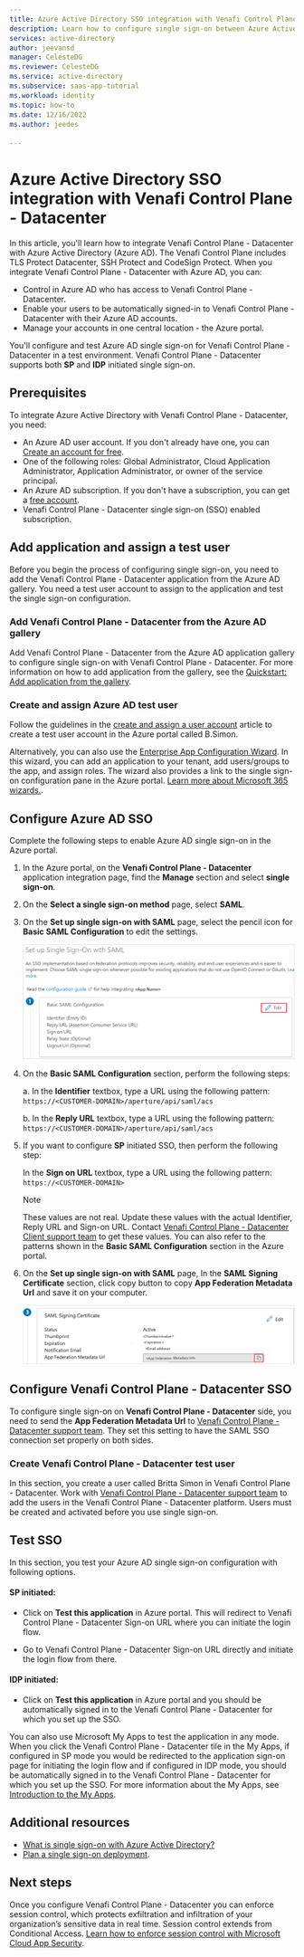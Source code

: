 ```yaml
---
title: Azure Active Directory SSO integration with Venafi Control Plane - Datacenter
description: Learn how to configure single sign-on between Azure Active Directory and Venafi Control Plane - Datacenter.
services: active-directory
author: jeevansd
manager: CelesteDG
ms.reviewer: CelesteDG
ms.service: active-directory
ms.subservice: saas-app-tutorial
ms.workload: identity
ms.topic: how-to
ms.date: 12/16/2022
ms.author: jeedes

---
```


# Azure Active Directory SSO integration with Venafi Control Plane - Datacenter

In this article, you'll learn how to integrate Venafi Control Plane - Datacenter with Azure Active Directory (Azure AD). The Venafi Control Plane includes TLS Protect Datacenter, SSH Protect and CodeSign Protect. When you integrate Venafi Control Plane - Datacenter with Azure AD, you can:

* Control in Azure AD who has access to Venafi Control Plane - Datacenter.
* Enable your users to be automatically signed-in to Venafi Control Plane - Datacenter with their Azure AD accounts.
* Manage your accounts in one central location - the Azure portal.

You'll configure and test Azure AD single sign-on for Venafi Control Plane - Datacenter in a test environment. Venafi Control Plane - Datacenter supports both **SP** and **IDP** initiated single sign-on.

## Prerequisites

To integrate Azure Active Directory with Venafi Control Plane - Datacenter, you need:

* An Azure AD user account. If you don't already have one, you can [Create an account for free](https://azure.microsoft.com/free/?WT.mc_id=A261C142F).
* One of the following roles: Global Administrator, Cloud Application Administrator, Application Administrator, or owner of the service principal.
* An Azure AD subscription. If you don't have a subscription, you can get a [free account](https://azure.microsoft.com/free/).
* Venafi Control Plane - Datacenter single sign-on (SSO) enabled subscription.

## Add application and assign a test user

Before you begin the process of configuring single sign-on, you need to add the Venafi Control Plane - Datacenter application from the Azure AD gallery. You need a test user account to assign to the application and test the single sign-on configuration.

### Add Venafi Control Plane - Datacenter from the Azure AD gallery

Add Venafi Control Plane - Datacenter from the Azure AD application gallery to configure single sign-on with Venafi Control Plane - Datacenter. For more information on how to add application from the gallery, see the [Quickstart: Add application from the gallery](../manage-apps/add-application-portal.md).

### Create and assign Azure AD test user

Follow the guidelines in the [create and assign a user account](../manage-apps/add-application-portal-assign-users.md) article to create a test user account in the Azure portal called B.Simon.

Alternatively, you can also use the [Enterprise App Configuration Wizard](https://portal.office.com/AdminPortal/home?Q=Docs#/azureadappintegration). In this wizard, you can add an application to your tenant, add users/groups to the app, and assign roles. The wizard also provides a link to the single sign-on configuration pane in the Azure portal. [Learn more about Microsoft 365 wizards.](/microsoft-365/admin/misc/azure-ad-setup-guides). 

## Configure Azure AD SSO

Complete the following steps to enable Azure AD single sign-on in the Azure portal.

1. In the Azure portal, on the **Venafi Control Plane - Datacenter** application integration page, find the **Manage** section and select **single sign-on**.
1. On the **Select a single sign-on method** page, select **SAML**.
1. On the **Set up single sign-on with SAML** page, select the pencil icon for **Basic SAML Configuration** to edit the settings.

   ![Screenshot shows how to edit Basic SAML Configuration.](common/edit-urls.png "Basic Configuration")

1. On the **Basic SAML Configuration** section, perform the following steps:

    a. In the **Identifier** textbox, type a URL using the following pattern:
    `https://<CUSTOMER-DOMAIN>/aperture/api/saml/acs`

    b. In the **Reply URL** textbox, type a URL using the following pattern:
    `https://<CUSTOMER-DOMAIN>/aperture/api/saml/acs`

1. If you want to configure **SP** initiated SSO, then perform the following step:  

    In the **Sign on URL** textbox, type a URL using the following pattern:
    `https://<CUSTOMER-DOMAIN>`

   > [!NOTE]
   > These values are not real. Update these values with the actual Identifier, Reply URL and Sign-on URL. Contact [Venafi Control Plane - Datacenter Client support team](mailto:support@venafi.com) to get these values. You can also refer to the patterns shown in the **Basic SAML Configuration** section in the Azure portal.

1. On the **Set up single sign-on with SAML** page, In the **SAML Signing Certificate** section, click copy button to copy **App Federation Metadata Url** and save it on your computer.

	![Screenshot shows the Certificate download link.](common/copy-metadataurl.png "Certificate")

## Configure Venafi Control Plane - Datacenter SSO

To configure single sign-on on **Venafi Control Plane - Datacenter** side, you need to send the **App Federation Metadata Url** to [Venafi Control Plane - Datacenter support team](mailto:support@venafi.com). They set this setting to have the SAML SSO connection set properly on both sides.

### Create Venafi Control Plane - Datacenter test user

In this section, you create a user called Britta Simon in Venafi Control Plane - Datacenter. Work with [Venafi Control Plane - Datacenter support team](mailto:Vsupport@venafi.com) to add the users in the Venafi Control Plane - Datacenter platform. Users must be created and activated before you use single sign-on.

## Test SSO 

In this section, you test your Azure AD single sign-on configuration with following options. 

#### SP initiated:

* Click on **Test this application** in Azure portal. This will redirect to Venafi Control Plane - Datacenter Sign-on URL where you can initiate the login flow.  

* Go to Venafi Control Plane - Datacenter Sign-on URL directly and initiate the login flow from there.

#### IDP initiated:

* Click on **Test this application** in Azure portal and you should be automatically signed in to the Venafi Control Plane - Datacenter for which you set up the SSO. 

You can also use Microsoft My Apps to test the application in any mode. When you click the Venafi Control Plane - Datacenter tile in the My Apps, if configured in SP mode you would be redirected to the application sign-on page for initiating the login flow and if configured in IDP mode, you should be automatically signed in to the Venafi Control Plane - Datacenter for which you set up the SSO. For more information about the My Apps, see [Introduction to the My Apps](../user-help/my-apps-portal-end-user-access.md).

## Additional resources

* [What is single sign-on with Azure Active Directory?](../manage-apps/what-is-single-sign-on.md)
* [Plan a single sign-on deployment](../manage-apps/plan-sso-deployment.md).

## Next steps

Once you configure Venafi Control Plane - Datacenter you can enforce session control, which protects exfiltration and infiltration of your organization’s sensitive data in real time. Session control extends from Conditional Access. [Learn how to enforce session control with Microsoft Cloud App Security](/cloud-app-security/proxy-deployment-aad).